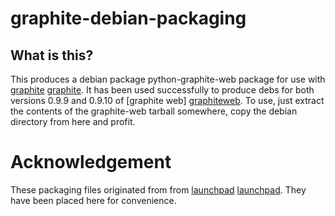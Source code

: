 graphite-debian-packaging
=========================

What is this?
-------------

This produces a debian package python-graphite-web package for use with [graphite] [graphite]. It has been used successfully to produce debs for both versions 0.9.9 and 0.9.10 of [graphite web] [graphiteweb]. To use, just extract the contents of the graphite-web tarball somewhere, copy the debian directory from here and profit.

Acknowledgement
==============

These packaging files originated from from [launchpad] [launchpad]. They have been placed here for convenience.

[launchpad]: https://code.launchpad.net/~mleinartas/graphite/debian-packaging
[graphite]: http://graphite.wikidot.com
[graphiteweb]: https://github.com/graphite-project/graphite-web
